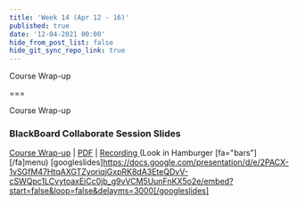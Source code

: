 ```yaml
---
title: 'Week 14 (Apr 12 - 16)'
published: true
date: '12-04-2021 00:00'
hide_from_post_list: false
hide_git_sync_repo_link: true
---
```


Course Wrap-up

===

Course Wrap-up

### BlackBoard Collaborate Session Slides
[Course Wrap-up](https://docs.google.com/presentation/d/e/2PACX-1vSGfM47HtqAXGTZyoriqjGxpRK8dA3EteQDvV-cSWQpc1LCvytoaxEiCc0jb_g9vVCM5UunFnKX5o2e/pub?start=false&loop=false&delayms=3000) | [PDF](https://canvas.sfu.ca/courses/59869/files/folder/Downloads/Slides%20PDFs/Mini-Lectures%20and%20Activities/Week-14) | [Recording ](https://canvas.sfu.ca/courses/59869/external_tools/3544) (Look in Hamburger [fa="bars"][/fa]menu)
[googleslides]https://docs.google.com/presentation/d/e/2PACX-1vSGfM47HtqAXGTZyoriqjGxpRK8dA3EteQDvV-cSWQpc1LCvytoaxEiCc0jb_g9vVCM5UunFnKX5o2e/embed?start=false&loop=false&delayms=3000[/googleslides]
